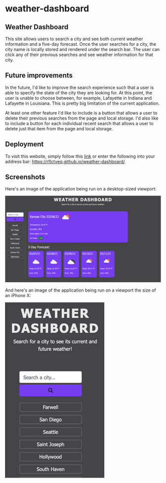 # weather-dashboard

## Weather Dashboard
This site allows users to search a city and see both current weather information and a five-day forecast. Once the user searches for a city, the city name is locally stored and rendered under the search bar. The user can click any of their previous searches and see weather information for that city.


## Future improvements
In the future, I'd like to improve the search experience such that a user is able to specify the state of the city they are looking for. At this point, the user is unable to choose between, for example, Lafayette in Indiana and Lafayette in Louisiana. This is pretty big limitation of the current application. 

At least one other feature I'd like to include is a button that allows a user to delete their previous searches from the page and local storage. I'd also like to include a button for each individual recent search that allows a user to delete just that item from the page and local storage. 

## Deployment 
To visit this website, simply follow this [link](https://rflctveq.github.io/weather-dashboard/) or enter the following into your address bar: https://rflctveq.github.io/weather-dashboard/. 

## Screenshots
Here's an image of the application being run on a desktop-sized viewport: 

![desktop-ss](assets/images/desktop-ss.png)

And here's an image of the application being run on a viewport the size of an iPhone X:

![mobile-ss](assets/images/mobile-ss.png)